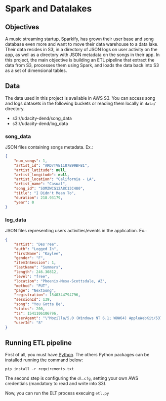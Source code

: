 # Spark and Datalakes

## Objectives
A music streaming startup, Sparkify, has grown their user base and song database even more and want to move their data warehouse to a data lake. Their data resides in S3, in a directory of JSON logs on user activity on the app, as well as a directory with JSON metadata on the songs in their app. In this project, the main objective is building an ETL pipeline that extract the data from S3, processes them using Spark, and loads the data back into S3 as a set of dimensional tables. 

## Data
The data used in this project is available in AWS S3. You can access song and logs datasets in the following buckets or reading them locally in ```data/``` directory.

* s3://udacity-dend/song_data
* s3://udacity-dend/log_data

### song_data
JSON files containing songs metadata. Ex.:

```json
{
    "num_songs": 1,
    "artist_id": "ARD7TVE1187B99BFB1",
    "artist_latitude": null,
    "artist_longitude": null,
    "artist_location": "California - LA",
    "artist_name": "Casual",
    "song_id": "SOMZWCG12A8C13C480",
    "title": "I Didn't Mean To",
    "duration": 218.93179,
    "year": 0
}
```

### log_data
JSON files representing users activities/events in the application. Ex.:

```json
{
    "artist": "Des'ree",
    "auth": "Logged In",
    "firstName": "Kaylee",
    "gender": "F",
    "itemInSession": 1,
    "lastName": "Summers",
    "length": 246.30812,
    "level": "free",
    "location": "Phoenix-Mesa-Scottsdale, AZ",
    "method": "PUT",
    "page": "NextSong",
    "registration": 1540344794796,
    "sessionId": 139,
    "song": "You Gotta Be",
    "status": 200,
    "ts": 1541106106796,
    "userAgent": "\"Mozilla/5.0 (Windows NT 6.1; WOW64) AppleWebKit/537.36 (KHTML, like Gecko) Chrome/35.0.1916.153 Safari/537.36\"",
    "userId": "8"
}
```


## Running ETL pipeline
First of all, you must have [Python](https://www.python.org/downloads/). The others Python packages can be installed running the command below:

``` pip install -r requirements.txt ```

The second step is configuring the ```dl.cfg```, setting your own AWS credentials (mandatory to read and write into S3).

Now, you can run the ELT process execuing ```etl.py```



